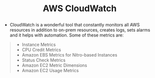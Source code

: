 # <p align="center"> AWS CloudWatch

* CloudWatch is a wonderful tool that constantly monitors all AWS resources in addition to on-prem resources, creates logs, sets alarms and it helps with automation. Some of these metrics are:
> * Instance Metrics
> * CPU Credit Metrics
> * Amazon EBS Metrics for Nitro-based Instances
> * Status Check Metrics
> * Amazon EC2 Metric Dimensions
> * Amazon EC2 Usage Metrics
